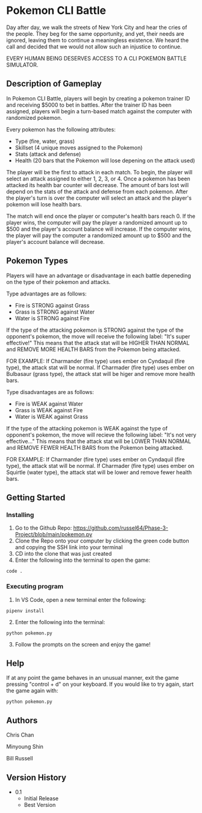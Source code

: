 # Pokemon CLI Battle

Day after day, we walk the streets of New York City and hear the cries of the people. They beg for the same opportunity, and yet, their needs are ignored, leaving them to continue a meaningless existence.  We heard the call and decided that we would not allow such an injustice to continue. 

EVERY HUMAN BEING DESERVES ACCESS TO A CLI POKEMON BATTLE SIMULATOR.



## Description of Gameplay

In Pokemon CLI Battle, players will begin by creating a pokemon trainer ID and receiving $5000 to bet in battles.  After the trainer ID has been assigned, players will begin a turn-based match against the computer with randomized pokemon.  

Every pokemon has the following attributes: 
* Type (fire, water, grass)
* Skillset (4 unique moves assigned to the Pokemon)
* Stats (attack and defense)
* Health (20 bars that the Pokemon will lose depening on the attack used)

The player will be the first to attack in each match.  To begin, the player will select an attack assigned to either 1, 2, 3, or 4.  Once a pokemon has been attacked its health bar counter will decrease.  The amount of bars lost will depend on the stats of the attack and defense from each pokemon.  After the player's turn is over the computer will select an attack and the player's pokemon will lose health bars. 

The match will end once the player or computer's health bars reach 0.  If the player wins, the computer will pay the player a randomized amount up to $500 and the player's account balance will increase.  If the computer wins, the player will pay the computer a randomized amount up to $500 and the player's account balance will decrease.


## Pokemon Types 

Players will have an advantage or disadvantage in each battle depeneding on the type of their pokemon and attacks.  

Type advantages are as follows: 
* Fire is STRONG against Grass       
* Grass is STRONG against Water
* Water is STRONG against Fire

If the type of the attacking pokemon is STRONG against the type of the opponent's pokemon, the move will receive the following label: "It's super effective!"  This means that the attack stat will be HIGHER THAN NORMAL and REMOVE MORE HEALTH BARS from the Pokemon being attacked.  

FOR EXAMPLE: If Charmander (fire type) uses ember on Cyndaquil (fire type), the attack stat will be normal.  If Charmader (fire type) uses ember on Bulbasaur (grass type), the attack stat will be higer and remove more health bars.

Type disadvantages are as follows: 
* Fire is WEAK against Water
* Grass is WEAK against Fire
* Water is WEAK against Grass

If the type of the attacking pokemon is WEAK against the type of opponent's pokemon, the move will recieve the following label: "It's not very effective..." This means that the attack stat will be LOWER THAN NORMAL and REMOVE FEWER HEALTH BARS from the Pokemon being attacked.

FOR EXAMPLE: If Charmander (fire type) uses ember on Cyndaquil (fire type), the attack stat will be normal.  If Charmader (fire type) uses ember on Squirtle (water type), the attack stat will be lower and remove fewer health bars.

## Getting Started

### Installing

1) Go to the Github Repo: https://github.com/russel64/Phase-3-Project/blob/main/pokemon.py
2) Clone the Repo onto your computer by clicking the green code button and copying the SSH link into your terminal
3) CD into the clone that was just created
4) Enter the following into the terminal to open the game:
```
code .
```

### Executing program

1) In VS Code, open a new terminal enter the following:
```
pipenv install
```

2) Enter the following into the terminal:
```
python pokemon.py
```

3) Follow the prompts on the screen and enjoy the game! 


## Help

If at any point the game behaves in an unusual manner, exit the game pressing "control + d" on your keyboard.  If you would like to try again, start the game again with: 
```
python pokemon.py
```

## Authors

Chris Chan 

Minyoung Shin

Bill Russell 

## Version History


* 0.1
    * Initial Release
    * Best Version
